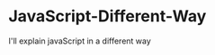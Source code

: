                                                                                                                                                                                                       
# JavaScript-Different-Way
I'll explain javaScript in a different way       
  










